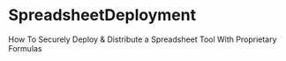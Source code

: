 # SpreadsheetDeployment
How To Securely Deploy &amp; Distribute a Spreadsheet Tool With Proprietary Formulas  
